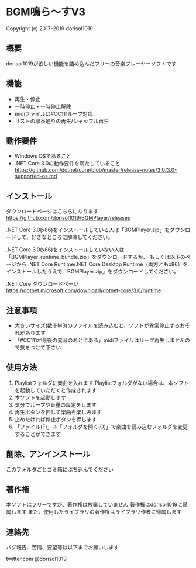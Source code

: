 ﻿
# BGM鳴ら～すV3

  Copyright (c) 2017-2019 dorisol1019

## 概要

dorisol1019が欲しい機能を詰め込んだフリーの音楽プレーヤーソフトです

## 機能

* 再生・停止
* 一時停止・一時停止解除
* midiファイルは#CC111ループ対応
* リストの順番通りの再生/シャッフル再生

## 動作要件

* Windows OSであること
* .NET Core 3.0の動作要件を満たしていること  
  https://github.com/dotnet/core/blob/master/release-notes/3.0/3.0-supported-os.md

## インストール

ダウンロードページはこちらになります
https://github.com/dorisol1019/BGMPlayer/releases

.NET Core 3.0(x86)をインストールしている人は「BGMPlayer.zip」をダウンロードして、好きなところに解凍してください。

.NET Core 3.0(x86)をインストールしていない人は「BGMPlayer_runtime_bundle.zip」をダウンロードするか、
もしくは以下のページから .NET Core Runtime/.NET Core Desktop Runtime（両方ともx86）をインストールしたうえで「BGMPlayer.zip」をダウンロードしてください。

.NET Core ダウンロードページ  
https://dotnet.microsoft.com/download/dotnet-core/3.0/runtime

## 注意事項

* 大きいサイズ(数十MB)のファイルを読み込むと、ソフトが異常停止するおそれがあります
　
* 「#CC111が最後の発音のあとにある」midiファイルはループ再生しませんので気をつけて下さい

## 使用方法

1. Playlistフォルダに楽曲を入れます
   Playlistフォルダがない場合は、本ソフトを起動していただくと作成されます
2. 本ソフトを起動します
3. 気分でループや音量の設定をします
4. 再生ボタンを押して楽曲を楽しみます
5. 止めたければ停止ボタンを押します
6. 「ファイル(F)」→「フォルダを開く(O)」で楽曲を読み込むフォルダを変更することができます

## 削除、アンインストール

このフォルダごとゴミ箱にぶち込んでください

## 著作権

本ソフトはフリーですが、著作権は放棄していません
著作権はdorisol1019に帰属します
また、使用したライブラリの著作権はライブラリ作者に帰属します

## 連絡先

バグ報告、苦情、要望等は以下までお願いします

twitter.com @dorisol1019
